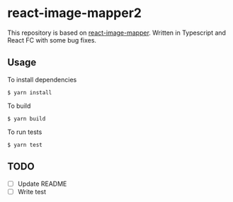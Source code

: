 # react-image-mapper2

This repository is based on [react-image-mapper](https://github.com/coldiary/react-image-mapper). Written in Typescript and React FC with some bug fixes.

## Usage

To install dependencies

```
$ yarn install
```

To build

```
$ yarn build
```

To run tests

```
$ yarn test
```

## TODO

- [ ] Update README
- [ ] Write test
